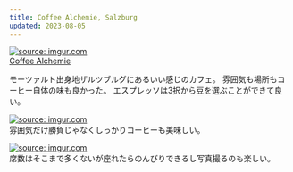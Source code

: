 ```yaml
---
title: Coffee Alchemie, Salzburg
updated: 2023-08-05
---
```


<a href="https://imgur.com/1cfTGNV"><img src="https://i.imgur.com/1cfTGNV.jpg" title="source: imgur.com" /></a>  
[Coffee Alchemie](https://europeancoffeetrip.com/cafe/kaffeealchemie-salzburg/)

モーツァルト出身地ザルツブルグにあるいい感じのカフェ。
雰囲気も場所もコーヒー自体の味も良かった。
エスプレッソは3択から豆を選ぶことができて良い。

<a href="https://imgur.com/YHksxXo"><img src="https://i.imgur.com/YHksxXo.jpg" title="source: imgur.com" /></a>  
雰囲気だけ勝負じゃなくしっかりコーヒーも美味しい。

<a href="https://imgur.com/u49vG8y"><img src="https://i.imgur.com/u49vG8y.jpg" title="source: imgur.com" /></a>  
席数はそこまで多くないが座れたらのんびりできるし写真撮るのも楽しい。
